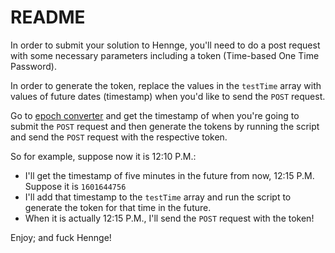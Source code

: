 # README

In order to submit your solution to Hennge, you'll need to do a post request with some necessary parameters including a token (Time-based One Time Password). 

In order to generate the token, replace the values in the `testTime` array with values of future dates (timestamp) when you'd like to send the 	`POST` request. 

Go to [epoch converter](https://www.epochconverter.com/) and get the timestamp of when you're going to submit the `POST` request and then generate the tokens by running the script and send the `POST` request with the respective token. 

So for example, suppose now it is 12:10 P.M.:

 - I'll get the timestamp of five minutes in the future from now, 12:15 P.M. Suppose it is `1601644756` 
 - I'll add that timestamp to the `testTime` array and run the script to generate the token for that time in the future.
 - When it is actually 12:15 P.M., I'll send the `POST` request with the token!

Enjoy; and fuck Hennge!

